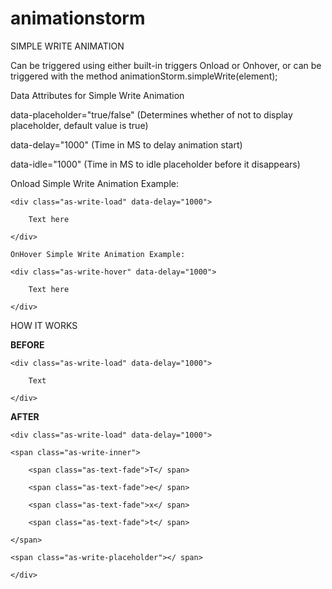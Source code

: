 # animationstorm
SIMPLE WRITE ANIMATION

Can be triggered using either built-in triggers Onload or Onhover, or can be triggered with the method animationStorm.simpleWrite(element);

Data Attributes for Simple Write Animation

data-placeholder="true/false" (Determines whether of not to display placeholder, default value is true)

data-delay="1000" (Time in MS to delay animation start)

data-idle="1000" (Time in MS to idle placeholder before it disappears)

Onload Simple Write Animation Example:

    <div class="as-write-load" data-delay="1000">

        Text here

    </div>
    
    OnHover Simple Write Animation Example:

    <div class="as-write-hover" data-delay="1000">

        Text here

    </div>


HOW IT WORKS

**BEFORE**

    <div class="as-write-load" data-delay="1000">

        Text

    </div>

**AFTER**

    <div class="as-write-load" data-delay="1000">

    <span class="as-write-inner">

        <span class="as-text-fade">T</ span>

        <span class="as-text-fade">e</ span>

        <span class="as-text-fade">x</ span>

        <span class="as-text-fade">t</ span>

    </span>

    <span class="as-write-placeholder"></ span>

    </div>
